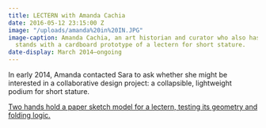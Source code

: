 ```yaml
---
title: LECTERN with Amanda Cachia
date: 2016-05-12 23:15:00 Z
image: "/uploads/amanda%20in%20IN.JPG"
image-caption: Amanda Cachia, an art historian and curator who also has dwarfism,
  stands with a cardboard prototype of a lectern for short stature.
date-display: March 2014–ongoing
---
```


In early 2014, Amanda contacted Sara to ask whether she might be interested in a collaborative design project: a collapsible, lightweight podium for short stature.

[Two hands hold a paper sketch model for a lectern, testing its geometry and folding logic.](/uploads/lecternative%2520folding-f79e92.JPG)